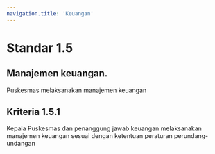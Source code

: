 ```yaml
---
navigation.title: 'Keuangan'
---
```


# Standar 1.5 
## Manajemen keuangan. 

Puskesmas melaksanakan manajemen keuangan 

## Kriteria 1.5.1 
Kepala Puskesmas dan penanggung jawab keuangan melaksanakan manajemen keuangan sesuai dengan ketentuan peraturan perundang-undangan